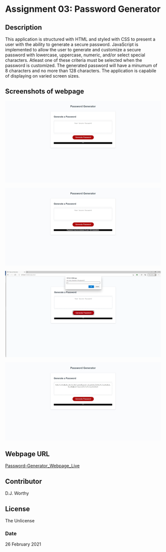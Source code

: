 # Assignment 03:  Password Generator

## Description
This application is structured with HTML and styled with CSS to present a user with the ability to generate a secure password.  JavaScript is implemented to allow the user to generate and customize a secure password with lowercase, uppercase, numeric, and/or select special characters.  Atleast one of these criteria must be selected when the password is customized.  The generated password will have a minumum of 8 characters and no more than 128 characters.  The application is capabile of displaying on varied screen sizes.   

## Screenshots of webpage

![Initial Start Screen](./assets/images/password_gen_start.jpeg)

![Dialog for incorrect input](./assets/images/password_gen_dialog_incorrect_input.jpeg)

![User input prompt](./assets/images/password_gen_user_input1.png)

![Generating new password](./assets/images/password_gen_new_password.jpeg)

## Webpage URL

[Password-Generator_Webpage_Live](https://djavanw.github.io/password_generator/)

## Contributor
D.J. Worthy

## License
The Unlicense

### Date
26 February 2021
